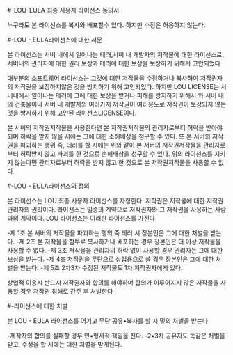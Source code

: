 #-LOU-EULA 최종 사용자 라이선스 동의서

누구라도 본 라이선스를 복사와 배포할수 있다. 하지만 수정은 허용하지 않는다.

#-LOU - EULA라이선스에 대한 서문

본 라이선스는 서버 내에서 일어나는 테러,서버 내 개발자의 저작물에 대한 라이선스로, 서버내의 관리자에 대한 권리 보장과 테러에 대한 보상을 보장하기 위해서 고안되었다

대부분의 소프트웨어 라이선스는 그것에 대한 저작물을 수정하거나 복사하여 저작권자의 저작권을 보장하지않은 것을 방지하기 위해 고안되었다. 하지만 LOU LICENSE는 서버내에서 일어나는 테러에 그에 대한 보상을 받거나 피해를 방지하기 위해서 와 서버 내의 건축물이나 서버 내 개발자의 여러가지 저작권이 여러용도로 저작권이 보장되지 않는 것을 방지하기 위해 고안된 라이선스LICENSE이다.

본 서버의 저작권저작물을 사용한다면 본 저작권저작물의 관리자로부터 허락을 받아야되며 허락을 받지 않을 시에는 그에 대한 소해배상을 청구할 수 있다. 또 본 서버의 저작권을 파괴하는 행위 즉, 테러를 할 시에는 위와 같이 본 서버의 저작권저작물을 관리자로부터 허락받지 않고 파괴를 한 것으로 손해배상을 청구할 수 있다. 위의 라이선스를 지키지 않는다면 관리자로부터 허락을 받지 않고 한 것으로 본 저작권저작물을 사용할 수 없다.

#-LOU - EULA라이선스의 정의

본 라이선스는 LOU 최종 사용자 라이선스를 자칭한다. 저작권은 저작물에 대한 저작권 관리자의 권리이다. 라이선스는 일종의 계약으로 저작권자와 그 저작권을 사용하는 사람과의 계약이다. LOU 라이선스는 이러한 라이선스를 가진다

-제 1조 본 서버의 저작물을 파괴하는 행의,즉 테러 시 장본인은 그에 대한 처벌을 받는다.
-제 2조 본 저작물을 함부로 복사하거나 배포하는 경우 장본인은 더 이상 저작물을 사용할 수 없다.
-제 3조 저작물을 관리자의 허락 없이 사용할 경우 관리자는 그에 대한 보상을 받는다. 
-제 4조 저작권을 무단으로 상업용으로 쓸 경우 장본인은 그에 대한 처벌을 받는다. 
-제 5조 2차3차 수정된 저작물도 1차 저작권자에게 있다.

상업적 이용시 반드시 저작권자와 합의를 해야하며 합의가 이루어지지 않은 저작물을 사용할 경우 저작권 침해로 간주 후 처벌한다

#-라이선스에 대한 처벌

본 LOU - EULA 라이선스를 어기고 무단 공유•복사를 할 시 밑의 처벌을 받는다

-제작자의 합의를 실패할 경우 민•형사적 책임을 진다. 
-2•3차 공유자도 똑같은 처벌을 받고, 수정을 할 시에는 더한 처벌을 받게된다.
